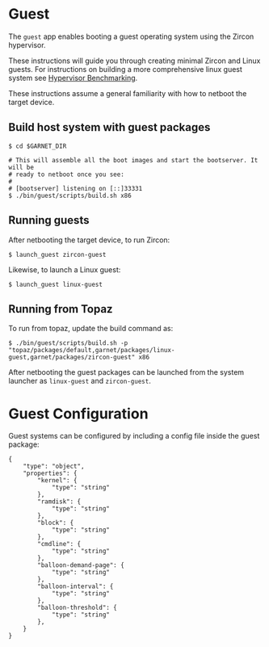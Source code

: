 # Guest

The `guest` app enables booting a guest operating system using the Zircon
hypervisor.

These instructions will guide you through creating minimal Zircon and Linux
guests. For instructions on building a more comprehensive linux guest system
see [Hypervisor Benchmarking](docs/benchmarking.md).

These instructions assume a general familiarity with how to netboot the target
device.

## Build host system with guest packages

```
$ cd $GARNET_DIR

# This will assemble all the boot images and start the bootserver. It will be
# ready to netboot once you see:
#
# [bootserver] listening on [::]33331
$ ./bin/guest/scripts/build.sh x86
```

## Running guests
After netbooting the target device, to run Zircon:

```
$ launch_guest zircon-guest
```

Likewise, to launch a Linux guest:
```
$ launch_guest linux-guest
```

## Running from Topaz
To run from topaz, update the build command as:

```
$ ./bin/guest/scripts/build.sh -p "topaz/packages/default,garnet/packages/linux-guest,garnet/packages/zircon-guest" x86
```

After netbooting the guest packages can be launched from the system launcher as
`linux-guest` and `zircon-guest`.

# Guest Configuration

Guest systems can be configured by including a config file inside the guest
package:

```
{
    "type": "object",
    "properties": {
        "kernel": {
            "type": "string"
        },
        "ramdisk": {
            "type": "string"
        },
        "block": {
            "type": "string"
        },
        "cmdline": {
            "type": "string"
        },
        "balloon-demand-page": {
            "type": "string"
        },
        "balloon-interval": {
            "type": "string"
        },
        "balloon-threshold": {
            "type": "string"
        },
    }
}
```
